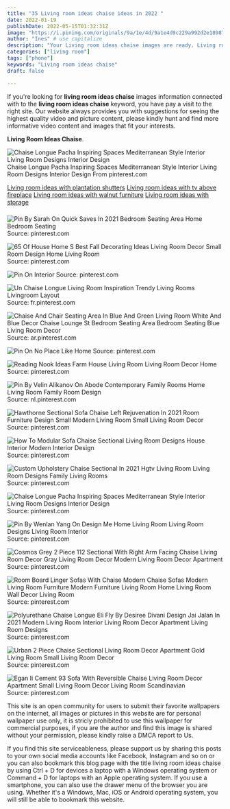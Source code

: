 ```yaml
---
title: "35 Living room ideas chaise ideas in 2022 "
date: 2022-01-19
publishDate: 2022-05-15T01:32:31Z
image: "https://i.pinimg.com/originals/9a/1e/4d/9a1e4d9c229a992d2e18987338c6b4d5.jpg"
author: "Ines" # use capitalize
description: "Your Living room ideas chaise images are ready. Living room ideas chaise are a topic that is being searched for and liked by netizens today. You can Download the Living room ideas chaise files here. Find and Download all free vectors."
categories: ["living room"]
tags: ["phone"]
keywords: "Living room ideas chaise"
draft: false

---
```


If you're looking for **living room ideas chaise** images information connected with to the **living room ideas chaise** keyword, you have pay a visit to the right  site.  Our website always  provides you with  suggestions  for seeing  the highest  quality video and picture  content, please kindly hunt and find more informative video content and images  that fit your interests.

**Living Room Ideas Chaise**. 

![Chaise Longue Pacha Inspiring Spaces Mediterranean Style Interior Living Room Designs Interior Design](https://i.pinimg.com/564x/7d/3e/e1/7d3ee1104fddec7579ff0a20b0a1e9a5.jpg "Chaise Longue Pacha Inspiring Spaces Mediterranean Style Interior Living Room Designs Interior Design")
Chaise Longue Pacha Inspiring Spaces Mediterranean Style Interior Living Room Designs Interior Design From pinterest.com

[Living room ideas with plantation shutters](/living-room-ideas-with-plantation-shutters/)
[Living room ideas with tv above fireplace](/living-room-ideas-with-tv-above-fireplace/)
[Living room ideas with walnut furniture](/living-room-ideas-with-walnut-furniture/)
[Living room ideas with storage](/living-room-ideas-with-storage/)



### 

 


![Pin By Sarah On Quick Saves In 2021 Bedroom Seating Area Home Bedroom Seating](https://i.pinimg.com/564x/08/2b/dc/082bdcd29750942880605eb2c88ed13a.jpg "Pin By Sarah On Quick Saves In 2021 Bedroom Seating Area Home Bedroom Seating")
Source: pinterest.com

 

![65 Of House Home S Best Fall Decorating Ideas Living Room Decor Small Room Design Home Living Room](https://i.pinimg.com/originals/ab/f4/3d/abf43ddd3beb19ef4d142b245e9c4e7d.gif "65 Of House Home S Best Fall Decorating Ideas Living Room Decor Small Room Design Home Living Room")
Source: pinterest.com

 

![Pin On Interior](https://i.pinimg.com/originals/86/56/75/865675af92c412d4f2b927a5b7e63b26.jpg "Pin On Interior")
Source: pinterest.com

 

![Un Chaise Longue Living Room Inspiration Trendy Living Rooms Livingroom Layout](https://i.pinimg.com/736x/8a/16/a9/8a16a951dc2545d4094fed053bf220e4.jpg "Un Chaise Longue Living Room Inspiration Trendy Living Rooms Livingroom Layout")
Source: fr.pinterest.com

 

![Chaise And Chair Seating Area In Blue And Green Living Room White And Blue Decor Chaise Lounge St Bedroom Seating Area Bedroom Seating Blue Living Room Decor](https://i.pinimg.com/736x/9e/66/9f/9e669f2d678d6357f05ecb9bd4794b6c.jpg "Chaise And Chair Seating Area In Blue And Green Living Room White And Blue Decor Chaise Lounge St Bedroom Seating Area Bedroom Seating Blue Living Room Decor")
Source: ar.pinterest.com

 

![Pin On No Place Like Home](https://i.pinimg.com/originals/60/fb/9b/60fb9bf3e4bc097b787ccd4b8d67292b.png "Pin On No Place Like Home")
Source: pinterest.com

 

![Reading Nook Ideas Farm House Living Room Living Room Decor Home](https://i.pinimg.com/736x/13/15/6c/13156c05347a83019d8d59bc6037f32a.jpg "Reading Nook Ideas Farm House Living Room Living Room Decor Home")
Source: pinterest.com

 

![Pin By Velin Alikanov On Abode Contemporary Family Rooms Home Living Room Family Room Design](https://i.pinimg.com/originals/7d/79/35/7d7935f02b11ff5890f53d362351ae5f.jpg "Pin By Velin Alikanov On Abode Contemporary Family Rooms Home Living Room Family Room Design")
Source: nl.pinterest.com

 

![Hawthorne Sectional Sofa Chaise Left Rejuvenation In 2021 Room Furniture Design Small Modern Living Room Small Living Room Decor](https://i.pinimg.com/originals/6b/56/3a/6b563a08fbc799f94bf5c123da1dcbab.png "Hawthorne Sectional Sofa Chaise Left Rejuvenation In 2021 Room Furniture Design Small Modern Living Room Small Living Room Decor")
Source: pinterest.com

 

![How To Modular Sofa Chaise Sectional Living Room Designs House Interior Modern Interior Design](https://i.pinimg.com/736x/fd/0f/b6/fd0fb6b011055d527599427d3e355ae8.jpg "How To Modular Sofa Chaise Sectional Living Room Designs House Interior Modern Interior Design")
Source: pinterest.com

 

![Custom Upholstery Chaise Sectional In 2021 Hgtv Living Room Living Room Designs Family Living Rooms](https://i.pinimg.com/564x/73/e3/82/73e382bc780efba7baa598338bcaf973.jpg "Custom Upholstery Chaise Sectional In 2021 Hgtv Living Room Living Room Designs Family Living Rooms")
Source: pinterest.com

 

![Chaise Longue Pacha Inspiring Spaces Mediterranean Style Interior Living Room Designs Interior Design](https://i.pinimg.com/564x/7d/3e/e1/7d3ee1104fddec7579ff0a20b0a1e9a5.jpg "Chaise Longue Pacha Inspiring Spaces Mediterranean Style Interior Living Room Designs Interior Design")
Source: pinterest.com

 

![Pin By Wenlan Yang On Design Me Home Living Room Living Room Designs Living Room Interior](https://i.pinimg.com/originals/34/4f/ed/344fed9fe0e9f4b73cebc00cd77ca338.jpg "Pin By Wenlan Yang On Design Me Home Living Room Living Room Designs Living Room Interior")
Source: pinterest.com

 

![Cosmos Grey 2 Piece 112 Sectional With Right Arm Facing Chaise Living Room Decor Gray Living Room Decor Modern Living Room Decor Apartment](https://i.pinimg.com/originals/b0/f9/ee/b0f9eebbc9c92e546587259ac63d2160.jpg "Cosmos Grey 2 Piece 112 Sectional With Right Arm Facing Chaise Living Room Decor Gray Living Room Decor Modern Living Room Decor Apartment")
Source: pinterest.com

 

![Room Board Linger Sofas With Chaise Modern Chaise Sofas Modern Living Room Furniture Modern Furniture Living Room Home Living Room Wall Decor Living Room](https://i.pinimg.com/originals/10/83/e8/1083e871ad17ce53c3dd250a2b05b026.jpg "Room Board Linger Sofas With Chaise Modern Chaise Sofas Modern Living Room Furniture Modern Furniture Living Room Home Living Room Wall Decor Living Room")
Source: pinterest.com

 

![Polyurethane Chaise Longue Eli Fly By Desiree Divani Design Jai Jalan In 2021 Modern Living Room Interior Living Room Decor Apartment Living Room Designs](https://i.pinimg.com/originals/a8/ed/fa/a8edfa0ffc360d1da15a1f1ed0b905b2.png "Polyurethane Chaise Longue Eli Fly By Desiree Divani Design Jai Jalan In 2021 Modern Living Room Interior Living Room Decor Apartment Living Room Designs")
Source: pinterest.com

 

![Urban 2 Piece Chaise Sectional Living Room Decor Apartment Gold Living Room Small Living Room Decor](https://i.pinimg.com/originals/4f/ec/26/4fec2671ac6e7b8f0ca0e5b7463be891.jpg "Urban 2 Piece Chaise Sectional Living Room Decor Apartment Gold Living Room Small Living Room Decor")
Source: pinterest.com

 

![Egan Ii Cement 93 Sofa With Reversible Chaise Living Room Decor Apartment Small Living Room Decor Living Room Scandinavian](https://i.pinimg.com/originals/9a/1e/4d/9a1e4d9c229a992d2e18987338c6b4d5.jpg "Egan Ii Cement 93 Sofa With Reversible Chaise Living Room Decor Apartment Small Living Room Decor Living Room Scandinavian")
Source: pinterest.com

 

This site is an open community for users to submit their favorite wallpapers on the internet, all images or pictures in this website are for personal wallpaper use only, it is stricly prohibited to use this wallpaper for commercial purposes, if you are the author and find this image is shared without your permission, please kindly raise a DMCA report to Us.

If you find this site serviceableness, please support us by sharing this posts to your own social media accounts like Facebook, Instagram and so on or you can also bookmark this blog page with the title living room ideas chaise by using Ctrl + D for devices a laptop with a Windows operating system or Command + D for laptops with an Apple operating system. If you use a smartphone, you can also use the drawer menu of the browser you are using. Whether it's a Windows, Mac, iOS or Android operating system, you will still be able to bookmark this website.
